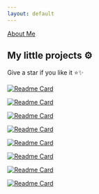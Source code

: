 ```yaml
---
layout: default
---
```


[About Me](./)

## My little projects ⚙️

Give a star if you like it ⭐✨

[![Readme Card](https://github-readme-stats.vercel.app/api/pin/?username=iqbal-hanafi&theme=buefy&repo=Doginer)](https://github.com/iqbal-hanafi/Doginer)

[![Readme Card](https://github-readme-stats.vercel.app/api/pin/?username=iqbal-hanafi&theme=buefy&repo=BotFucek)](https://github.com/iqbal-hanafi/BotFucek)

[![Readme Card](https://github-readme-stats.vercel.app/api/pin/?username=iqbal-hanafi&theme=buefy&repo=AutoSnakeGame)](https://github.com/iqbal-hanafi/AutoSnakeGame)

[![Readme Card](https://github-readme-stats.vercel.app/api/pin/?username=iqbal-hanafi&theme=buefy&repo=PrivmyFile)](https://github.com/iqbal-hanafi/PrivmyFile)

[![Readme Card](https://github-readme-stats.vercel.app/api/pin/?username=iqbal-hanafi&theme=buefy&repo=MathQuiz)](https://github.com/iqbal-hanafi/MathQuiz)

[![Readme Card](https://github-readme-stats.vercel.app/api/pin/?username=iqbal-hanafi&theme=buefy&repo=Qur-an)](https://github.com/iqbal-hanafi/Qur-an)

[![Readme Card](https://github-readme-stats.vercel.app/api/pin/?username=iqbal-hanafi&theme=buefy&repo=siakad-abzen-notify)](https://github.com/iqbal-hanafi/siakad-abzen-notify)

[![Readme Card](https://github-readme-stats.vercel.app/api/pin/?username=iqbal-hanafi&theme=buefy&repo=AntiBadut)](https://github.com/iqbal-hanafi/AntiBadut)
